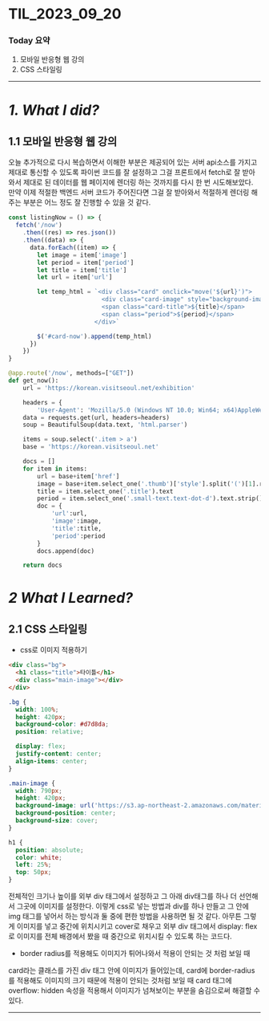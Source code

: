 # TIL_2023_09_20

### Today 요약

1. 모바일 반응형 웹 강의
2. CSS 스타일링

---

# **_1. What I did?_**

## 1.1 모바일 반응형 웹 강의

오늘 추가적으로 다시 복습하면서 이해한 부분은 제공되어 있는 서버 api소스를 가지고 제대로 통신할 수 있도록 파이썬 코드를 잘 설정하고 그걸 프론트에서 fetch로 잘 받아와서 제대로 된 데이터를 웹 페이지에 렌더링 하는 것까지를 다시 한 번 시도해보았다. 만약 이제 적절한 백엔드 서버 코드가 주어진다면 그걸 잘 받아와서 적절하게 렌더링 해주는 부분은 어느 정도 잘 진행할 수 있을 것 같다.

```jsx
const listingNow = () => {
  fetch('/now')
    .then((res) => res.json())
    .then((data) => {
      data.forEach((item) => {
        let image = item['image']
        let period = item['period']
        let title = item['title']
        let url = item['url']

        let temp_html = `<div class="card" onclick="move('${url}')">
                          <div class="card-image" style="background-image: url('${image}');"></div>
                          <span class="card-title">${title}</span>
                          <span class="period">${period}</span>
                        </div>`

        $('#card-now').append(temp_html)
      })
    })
}
```

```python
@app.route('/now', methods=["GET"])
def get_now():
    url = 'https://korean.visitseoul.net/exhibition'

    headers = {
        'User-Agent': 'Mozilla/5.0 (Windows NT 10.0; Win64; x64)AppleWebKit/537.36 (KHTML, like Gecko) Chrome/73.0.3683.86 Safari/537.36'}
    data = requests.get(url, headers=headers)
    soup = BeautifulSoup(data.text, 'html.parser')

    items = soup.select('.item > a')
    base = 'https://korean.visitseoul.net'

    docs = []
    for item in items:
        url = base+item['href']
        image = base+item.select_one('.thumb')['style'].split('(')[1].replace(')','')
        title = item.select_one('.title').text
        period = item.select_one('.small-text.text-dot-d').text.strip()
        doc = {
            'url':url,
            'image':image,
            'title':title,
            'period':period
        }
        docs.append(doc)

    return docs
```

# _2 What I Learned?_

## 2.1 CSS 스타일링

- css로 이미지 적용하기

```html
<div class="bg">
  <h1 class="title">타이틀</h1>
  <div class="main-image"></div>
</div>
```

```css
.bg {
  width: 100%;
  height: 420px;
  background-color: #d7d8da;
  position: relative;

  display: flex;
  justify-content: center;
  align-items: center;
}

.main-image {
  width: 790px;
  height: 420px;
  background-image: url('https://s3.ap-northeast-2.amazonaws.com/materials.spartacodingclub.kr/pirates/web/lv2/header-image.png');
  background-position: center;
  background-size: cover;
}

h1 {
  position: absolute;
  color: white;
  left: 25%;
  top: 50px;
}
```

전체적인 크기나 높이를 외부 div 태그에서 설정하고 그 아래 div태그를 하나 더 선언해서 그곳에 이미지를 설정한다. 이렇게 css로 넣는 방법과 div를 하나 만들고 그 안에 img 태그를 넣어서 하는 방식과 둘 중에 편한 방법을 사용하면 될 것 같다. 아무튼 그렇게 이미지를 넣고 중간에 위치시키고 cover로 채우고 외부 div 태그에서 display: flex로 이미지를 전체 배경에서 봤을 때 중간으로 위치시킬 수 있도록 하는 코드다.

- border radius를 적용해도 이미지가 튀어나와서 적용이 안되는 것 처럼 보일 때

card라는 클래스를 가진 div 태그 안에 이미지가 들어있는데, card에 border-radius를 적용해도 이미지의 크기 때문에 적용이 안되는 것처럼 보일 때 card 태그에 overflow: hidden 속성을 적용해서 이미지가 넘쳐보이는 부분을 숨김으로써 해결할 수 있다.

---
